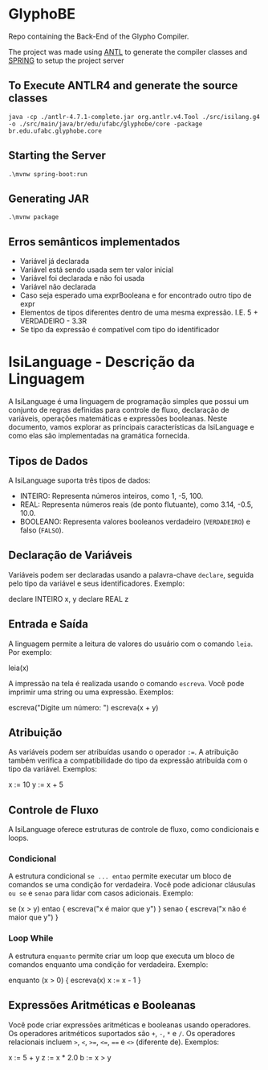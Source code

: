 # GlyphoBE
 Repo containing the Back-End of the Glypho Compiler.

 The project was made using [ANTL](https://www.antlr.org/) to generate the compiler classes and [SPRING](https://spring.io/) to setup the project server 

## To Execute ANTLR4 and generate the source classes

`java -cp ./antlr-4.7.1-complete.jar org.antlr.v4.Tool ./src/isilang.g4 -o ./src/main/java/br/edu/ufabc/glyphobe/core -package br.edu.ufabc.glyphobe.core`

## Starting the Server

`.\mvnw spring-boot:run`

## Generating JAR

`.\mvnw package`

## Erros semânticos implementados

- Variável já declarada
- Variável está sendo usada sem ter valor inicial
- Variável foi declarada e não foi usada
- Variável não declarada
- Caso seja esperado uma exprBooleana e for encontrado outro tipo de expr
- Elementos de tipos diferentes dentro de uma mesma expressão. I.E. 5 + VERDADEIRO - 3.3R
- Se tipo da expressão é compatível com tipo do identificador

# IsiLanguage - Descrição da Linguagem

A IsiLanguage é uma linguagem de programação simples que possui um conjunto de regras definidas para controle de fluxo, declaração de variáveis, operações matemáticas e expressões booleanas. Neste documento, vamos explorar as principais características da IsiLanguage e como elas são implementadas na gramática fornecida.

## Tipos de Dados

A IsiLanguage suporta três tipos de dados:

- INTEIRO: Representa números inteiros, como 1, -5, 100.
- REAL: Representa números reais (de ponto flutuante), como 3.14, -0.5, 10.0.
- BOOLEANO: Representa valores booleanos verdadeiro (`VERDADEIRO`) e falso (`FALSO`).

## Declaração de Variáveis

Variáveis podem ser declaradas usando a palavra-chave `declare`, seguida pelo tipo da variável e seus identificadores. Exemplo:

declare INTEIRO x, y
declare REAL z


## Entrada e Saída

A linguagem permite a leitura de valores do usuário com o comando `leia`. Por exemplo:

leia(x)


A impressão na tela é realizada usando o comando `escreva`. Você pode imprimir uma string ou uma expressão. Exemplos:

escreva("Digite um número: ")
escreva(x + y)


## Atribuição

As variáveis podem ser atribuídas usando o operador `:=`. A atribuição também verifica a compatibilidade do tipo da expressão atribuída com o tipo da variável. Exemplos:

x := 10
y := x + 5


## Controle de Fluxo

A IsiLanguage oferece estruturas de controle de fluxo, como condicionais e loops.

### Condicional

A estrutura condicional `se ... entao` permite executar um bloco de comandos se uma condição for verdadeira. Você pode adicionar cláusulas `ou se` e `senao` para lidar com casos adicionais. Exemplo:

se (x > y) entao {
escreva("x é maior que y")
} senao {
escreva("x não é maior que y")
}


### Loop While

A estrutura `enquanto` permite criar um loop que executa um bloco de comandos enquanto uma condição for verdadeira. Exemplo:

enquanto (x > 0) {
escreva(x)
x := x - 1
}


## Expressões Aritméticas e Booleanas

Você pode criar expressões aritméticas e booleanas usando operadores. Os operadores aritméticos suportados são `+`, `-`, `*` e `/`. Os operadores relacionais incluem `>`, `<`, `>=`, `<=`, `==` e `<>` (diferente de). Exemplos:

x := 5 + y
z := x * 2.0
b := x > y
